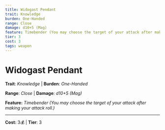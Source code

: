 ```yaml
---
title: Widogast Pendant
trait: Knowledge
burden: One-Handed
range: Close
damage: d10+5 (Mag)
feature: Timebender (You may choose the target of your attack after making your attack roll.)
tier: 3
cost: 3
tags: weapon
---
```

# Widogast Pendant

**Trait**: _Knowledge_ | **Burden**: _One-Handed_

**Range**: _Close_ | **Damage**: _d10+5 (Mag)_

**Feature:** _Timebender (You may choose the target of your attack after making your attack roll.)_

___
**Cost:** 3💰 | **Tier**: 3
